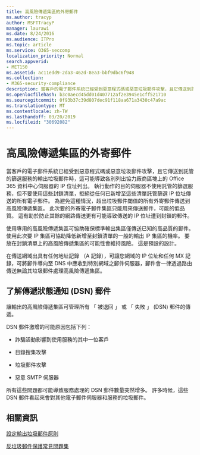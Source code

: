 ```yaml
---
title: 高風險傳遞集區的外寄郵件
ms.author: tracyp
author: MSFTTracyP
manager: laurawi
ms.date: 8/24/2016
ms.audience: ITPro
ms.topic: article
ms.service: O365-seccomp
localization_priority: Normal
search.appverid:
- MET150
ms.assetid: ac11edd9-2da3-462d-8ea3-bbf9dbc6f948
ms.collection:
- M365-security-compliance
description: 當客戶的電子郵件系統已經受到惡意程式碼或惡意垃圾郵件攻擊，且它傳送到託管的篩選服務的輸出垃圾郵件時，這可能導致各別列出協力廠商區塊上的 Office 365 資料中心伺服器的 IP 位址列出。
ms.openlocfilehash: b3c0aecd45dd01d407712af2e3945e1cff521710
ms.sourcegitcommit: 0f93b37c39d807dec91f118aa671a3430c47a9ac
ms.translationtype: MT
ms.contentlocale: zh-TW
ms.lasthandoff: 03/20/2019
ms.locfileid: "30692082"
---
```

# <a name="high-risk-delivery-pool-for-outbound-messages"></a>高風險傳遞集區的外寄郵件

當客戶的電子郵件系統已經受到惡意程式碼或惡意垃圾郵件攻擊，且它傳送到託管的篩選服務的輸出垃圾郵件時，這可能導致各別列出協力廠商區塊上的 Office 365 資料中心伺服器的 IP 位址列出。 執行動作的目的伺服器不使用託管的篩選服務，但不要使用這些封鎖清單，拒絕從任何已新增至這些清單託管篩選 IP 位址傳送的所有電子郵件。 為避免這種情況，超出垃圾郵件閾值的所有外寄郵件傳送到高風險傳遞集區。 此次要的外寄電子郵件集區只能用來傳送郵件，可能的低品質。 這有助於防止其餘的網路傳送更有可能導致傳送的 IP 位址遭到封鎖的郵件。
  
使用專用的高風險傳遞集區可協助確保標準輸出集區僅傳送已知的高品質的郵件。 使用此次要 IP 集區可協助降低新增至封鎖清單的一般的輸出 IP 集區的機率。 要放在封鎖清單上的高風險傳遞集區的可能性會維持風險。 這是預設的設計。
  
在傳送網域出具有任何地址記錄 （A 記錄），可讓您網域的 IP 位址和任何 MX 記錄，可將郵件導向至 DNS 中應收到特別網域之郵件伺服器，郵件會一律透過路由傳送無論其垃圾郵件處理高風險傳遞集區。
  
## <a name="understanding-delivery-status-notification-dsn-messages"></a>了解傳遞狀態通知 (DSN) 郵件

讓輸出的高風險傳遞集區可管理所有 「 被退回 」 或 「 失敗 」 (DSN) 郵件的傳遞。
  
DSN 郵件激增的可能原因包括下列：
  
- 詐騙活動影響到使用服務的其中一位客戶
    
- 目錄搜集攻擊
    
- 垃圾郵件攻擊
    
- 惡意 SMTP 伺服器
    
所有這些問題都可能導致服務處理的 DSN 郵件數量突然增多。 許多時候，這些 DSN 郵件看起來會對其他電子郵件伺服器和服務的垃圾郵件。
  
## <a name="for-more-information"></a>相關資訊

[設定輸出垃圾郵件原則](configure-the-outbound-spam-policy.md)
  
[反垃圾郵件保護常見問題集](anti-spam-protection-faq.md)
  

